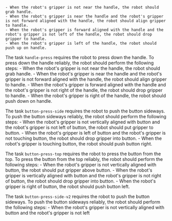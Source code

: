 
    - When the robot's gripper is not near the handle, the robot should grab handle.
    - When the robot's gripper is near the handle and the robot's gripper is not forward aligned with the handle, the robot should align gripper to handle.
    - When the robot's gripper is forward aligned with the handle and the robot's gripper is not left of the handle, the robot should drop gripper to handle.
    - When the robot's gripper is left of the handle, the robot should push up on handle.

The task `handle-press` requires the robot to press down the handle.
To press down the handle reliably, the robot should perform the following steps:
    - When the robot's gripper is not near the handle, the robot should grab handle.
    - When the robot's gripper is near the handle and the robot's gripper is not forward aligned with the handle, the robot should align gripper to handle.
    - When the robot's gripper is forward aligned with the handle and the robot's gripper is not right of the handle, the robot should drop gripper to handle.
    - When the robot's gripper is right of the handle, the robot should push down on handle.

The task `button-press-side` requires the robot to push the button sideways.
To push the button sideways reliably, the robot should perform the following steps:
    - When the robot's gripper is not vertically aligned with button and the robot's gripper is not left of button, the robot should put gripper to button.
    - When the robot's gripper is left of button and the robot's gripper is not touching button, the robot should drop gripper into button.
    - When the robot's gripper is touching button, the robot should push button right.

The task `button-press-top` requires the robot to press the button from the top.
To press the button from the top reliably, the robot should perform the following steps:
    - When the robot's gripper is not vertically aligned with button, the robot should put gripper above button.
    - When the robot's gripper is vertically aligned with button and the robot's gripper is not right of button, the robot should drop gripper into button.
    - When the robot's gripper is right of button, the robot should push button left.

The task `button-press-side-v2` requires the robot to push the button sideways.
To push the button sideways reliably, the robot should perform the following steps:
    - When the robot's gripper is not vertically aligned with button and the robot's gripper is not left